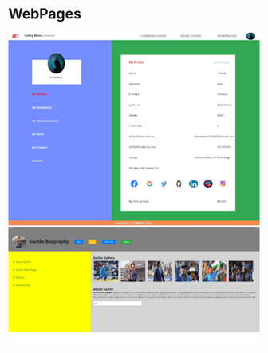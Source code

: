 # WebPages

<img src='https://raw.githubusercontent.com/Bala534/WebPages/main/assignment1.jpeg'>

<img src='https://raw.githubusercontent.com/Bala534/WebPages/main/assignment2.jpeg'>
